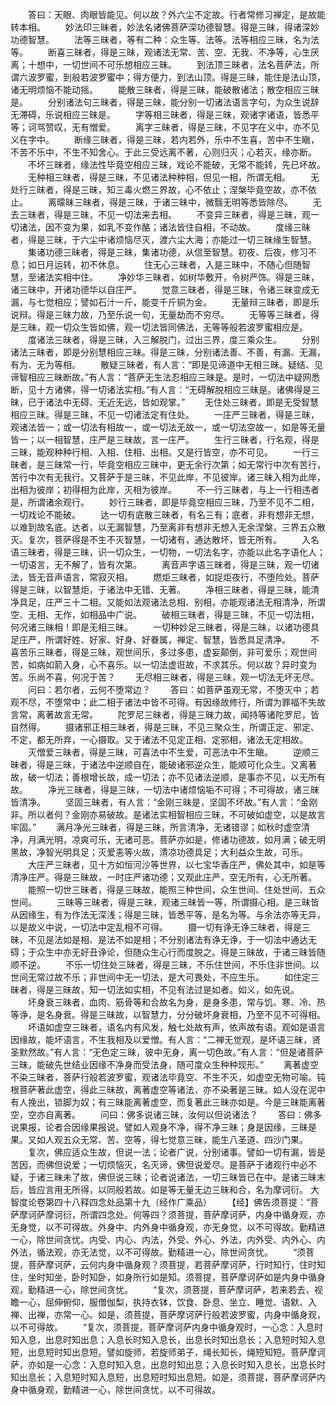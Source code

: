 <!-- { "loadSidebar": true } -->
　　答曰：天眼、肉眼皆能见。何以故？外六尘不定故。行者常修习禅定，是故能转本相。
　　妙法印三昧者，妙法名诸佛菩萨深功德智慧。得是三昧，得诸深妙功德智慧。
　　法等三昧者，等有二种：众生等、法等。法等相应三昧，名为法等。
　　断喜三昧者，得是三昧，观诸法无常、苦、空、无我、不净等，心生厌离；十想中，一切世间不可乐想相应三昧。
　　到法顶三昧者，法名菩萨法，所谓六波罗蜜，到般若波罗蜜中；得方便力，到法山顶。得是三昧，能住是法山顶，诸无明烦恼不能动摇。
　　能散三昧者，得是三昧，能破散诸法；散空相应三昧是。
　　分别诸法句三昧者，得是三昧，能分别一切诸法语言字句，为众生说辞无滞碍，乐说相应三昧是。
　　字等相三昧者，得是三昧，观诸字诸语，皆悉平等；诃骂赞叹，无有憎爱。
　　离字三昧者，得是三昧，不见字在义中，亦不见义在字中。
　　断缘三昧者，得是三昧，若内若外，乐中不生喜，苦中不生瞋，不苦不乐中，不生不知舍心。于此三受远离不著，心则归灭；心若灭，缘亦断。
　　不坏三昧者，缘法性毕竟空相应三昧，戏论不能破，无常不能转，先已坏故。
　　无种相三昧者，得是三昧，不见诸法种种相，但见一相，所谓无相。
　　无处行三昧者，得是三昧，知三毒火燃三界故，心不依止；涅槃毕竟空故，亦不依止。
　　离曚昧三昧者，得是三昧，于诸三昧中，微翳无明等悉皆除尽。
　　无去三昧者，得是三昧，不见一切法来去相。
　　不变异三昧者，得是三昧，观一切诸法，因不变为果，如乳不变作酪；诸法皆住自相，不动故。
　　度缘三昧者，得是三昧，于六尘中诸烦恼尽灭，渡六尘大海；亦能过一切三昧缘生智慧。
　　集诸功德三昧者，得是三昧，集诸功德，从信至智慧。初夜、后夜，修习不息；如日月运转，初不休息。
　　住无心三昧者，入是三昧中，不随心但随智慧，至诸法实相中住。
　　净妙华三昧者，如树华敷开，令树严饰。得是三昧，诸三昧中，开诸功德华以自庄严。
　　觉意三昧者，得是三昧，令诸三昧变成无漏，与七觉相应；譬如石汁一斤，能变千斤铜为金。
　　无量辩三昧者，即是乐说辩。得是三昧力故，乃至乐说一句，无量劫而不穷尽。
　　无等等三昧者，得是三昧，观一切众生皆如佛，观一切法皆同佛法，无等等般若波罗蜜相应是。
　　度诸法三昧者，得是三昧，入三解脱门，过出三界，度三乘众生。
　　分别诸法三昧者，即是分别慧相应三昧。得是三昧，分别诸法善、不善，有漏、无漏，有为、无为等相。
　　散疑三昧者，有人言：“即是见谛道中无相三昧。疑结、见谛智相应三昧断故。”有人言：“菩萨无生法忍相应三昧是。是时，一切法中疑网悉断，见十方诸佛，得一切诸法实相。”有人言：“无碍解脱相应三昧是。诸佛得是三昧，已于诸法中无碍、无近无远，皆如观掌。”
　　无住处三昧者，即是无受智慧相应三昧。得是三昧，不见一切诸法定有住处。
　　一庄严三昧者，得是三昧，观诸法皆一；或一切法有相故一，或一切法无故一，或一切法空故一，如是等无量皆一；以一相智慧，庄严是三昧故，言一庄严。
　　生行三昧者，行名观，得是三昧，能观种种行相、入相、住相、出相。又是行皆空，亦不可见。
　　一行三昧者，是三昧常一行，毕竟空相应三昧中，更无余行次第；如无常行中次有苦行，苦行中次有无我行。又菩萨于是三昧，不见此岸，不见彼岸。诸三昧入相为此岸，出相为彼岸；初得相为此岸，灭相为彼岸。
　　不一行三昧者，与上一行相违者是，所谓诸余观行。
　　妙行三昧者，即是毕竟空相应三昧，乃至不见不二相，一切戏论不能破。
　　达一切有底散三昧者，有名三有；底者，非有想非无想，以难到故名底。达者，以无漏智慧，乃至离非有想非无想入无余涅槃，三界五众散灭。复次，菩萨得是不生不灭智慧，一切诸有，通达散坏，皆无所有。
　　入名语三昧者，得是三昧，识一切众生，一切物，一切法名字，亦能以此名字语化人；一切语言，无不解了，皆有次第。
　　离音声字语三昧者，得是三昧，观一切诸法，皆无音声语言，常寂灭相。
　　燃炬三昧者，如捉炬夜行，不堕险处。菩萨得是三昧，以智慧炬，于诸法中无错、无著。
　　净相三昧者，得是三昧，能清净具足，庄严三十二相。又能如法观诸法总相、别相，亦能观诸法无相清净，所谓空、无相、无作，如相品中广说。
　　破相三昧者，得是三昧，不见一切法相，何况诸三昧相！即是无相三昧。
　　一切种妙足三昧者，得是三昧，以诸功德具足庄严，所谓好姓、好家、好身、好眷属，禅定、智慧，皆悉具足清净。
　　不喜苦乐三昧者，得是三昧，观世间乐，多过多患，虚妄颠倒，非可爱乐；观世间苦，如病如箭入身，心不喜乐。以一切法虚诳故，不求其乐。何以故？异时变为苦。乐尚不喜，何况于苦？
　　无尽相三昧者，得是三昧，观一切法无坏无尽。
　　问曰：若尔者，云何不堕常边？
　　答曰：如菩萨虽观无常，不堕灭中；若观不尽，不堕常中；此二相于诸法中皆不可得。有因缘故修行，所谓为罪福不失故言常，离著故言无常。
　　陀罗尼三昧者，得是三昧力故，闻持等诸陀罗尼，皆自然得。
　　摄诸邪正相三昧者，得是三昧，不见三聚众生，所谓正定、邪定、不定，都无所弃，一心摄取。又于诸法不见定正相、定邪相，诸法无定相故。
　　灭憎爱三昧者，得是三昧，可喜法中不生爱，可恶法中不生瞋。
　　逆顺三昧者，得是三昧，于诸法中逆顺自在，能破诸邪逆众生，能顺可化众生。又离著故，破一切法；善根增长故，成一切法；亦不见诸法逆顺，是事亦不见，以无所有故。
　　净光三昧者，得是三昧，一切法中诸烦恼垢不可得；不可得故，诸三昧皆清净。
　　坚固三昧者，有人言：“金刚三昧是，坚固不坏故。”有人言：“金刚非。所以者何？金刚亦易破故。是诸法实相智相应三昧，不可破如虚空，以是故言牢固。”
　　满月净光三昧者，得是三昧，所言清净，无诸错谬；如秋时虚空清净，月满光明，凉爽可乐，无诸可恶。菩萨亦如是，修诸功德故，如月满；破无明黑故，净智光明具足；灭爱恚等火故，清凉功德具足；大利益众生故，可乐。
　　大庄严三昧者，见十方如恒河沙等世界，以七宝华香庄严，佛处其中，如是等清净庄严。得是三昧故，一时庄严诸功德；又观此庄严，空无所有，心无所著。
　　能照一切世三昧者，得是三昧故，能照三种世间，众生世间、住处世间、五众世间。
　　三昧等三昧者，得是三昧，观诸三昧皆一等，所谓摄心相。是三昧皆从因缘生，有为作法无深浅；得是三昧，皆悉平等，是名为等。与余法亦等无异，以是故义中说，一切法中定乱相不可得。
　　摄一切有诤无诤三昧者，得是三昧，不见是法如是相、是法不如是相；不分别诸法有诤无诤，于一切法中通达无碍；于众生中亦无好丑诤论，但随众生心行而度脱之。得是三昧故，于诸三昧皆随顺不逆。
　　不乐一切住处三昧者，得是三昧，不乐住世间，不乐住非世间。以世间无常过故不乐；非世间中无一切法，是大可畏处，不应生乐。
　　如住定三昧者，得是三昧故，知一切法如实相，不见有法过是如者。如义，如先说。
　　坏身衰三昧者，血肉、筋骨等和合故名为身，是身多患，常与饥、寒、冷、热等诤，是名身衰。得是三昧故，以智慧力，分分破坏身衰相，乃至不见不可得相。
　　坏语如虚空三昧者，语名内有风发，触七处故有声，依声故有语。观如是语言因缘故，能坏语言，不生我相及以爱憎。有人言：“二禅无觉观，是坏语三昧，贤圣默然故。”有人言：“无色定三昧，彼中无身，离一切色故。”有人言：“但是诸菩萨三昧，能破先世结业因缘不净身而受法身，随可度众生种种现形。”
　　离著虚空不染三昧者，菩萨行般若波罗蜜，观诸法毕竟空、不生不灭，如虚空无物可喻。钝根菩萨著此虚空，得此三昧故，离著虚空等诸法，亦不染著是三昧。如人没在泥中有人挽出，锁脚为奴；有三昧能离著虚空，而复著此三昧亦如是。今是三昧能离著空，空亦自离著。
　　问曰：佛多说诸三昧，汝何以但说诸法？
　　答曰：佛多说果报，论者合因缘果报说。譬如人观身不净，得不净三昧；身是因缘，三昧是果。又如人观五众无常、苦、空等，得七觉意三昧，能生八圣道、四沙门果。
　　复次，佛应适众生故，但说一法；论者广说，分别诸事。譬如一切有漏，皆是苦因，而佛但说爱；一切烦恼灭，名灭谛，佛但说爱尽。是菩萨于诸观行中必不疑，于诸三昧未了故，佛但说三昧；论者说诸法，一切三昧皆已在中。是诸三昧末后，皆应言用无所得，以同般若故。如是等无量无边三昧和合，名为摩诃衍。
大智度论卷第四十八释四念处品第十九（经作广乘品）
　　【经】佛告须菩提：“菩萨摩诃萨摩诃衍，所谓四念处。何等四？须菩提，菩萨摩诃萨，内身中循身观，亦无身觉，以不可得故。外身中、内外身中循身观，亦无身觉，以不可得故。勤精进一心，除世间贪忧。内受、内心、内法，外受、外心、外法，内外受、内外心、内外法，循法观，亦无法觉，以不可得故。勤精进一心，除世间贪忧。
　　“须菩提，菩萨摩诃萨，云何内身中循身观？须菩提，若菩萨摩诃萨，行时知行，住时知住，坐时知坐，卧时知卧，如身所行如是知。须菩提，菩萨摩诃萨如是内身中循身观，勤精进一心，除世间贪忧。
　　“复次，须菩提，菩萨摩诃萨，若来若去，视瞻一心，屈伸俯仰，服僧伽梨，执持衣钵，饮食、卧息、坐立、睡觉、语默、入禅、出禅，亦常一心。如是，须菩提，菩萨摩诃萨行般若波罗蜜，内身中循身观，以不可得故。
　　“复次，须菩提，菩萨摩诃萨内身中循身观时，一心念：入息时知入息，出息时知出息；入息长时知入息长，出息长时知出息长；入息短时知入息短，出息短时知出息短。譬如旋师，若旋师弟子，绳长知长，绳短知短。菩萨摩诃萨，亦如是一心念：入息时知入息，出息时知出息；入息长时知入息长，出息长时知出息长；入息短时知入息短，出息短时知出息短。如是，须菩提，菩萨摩诃萨内身中循身观，勤精进一心，除世间贪忧，以不可得故。
